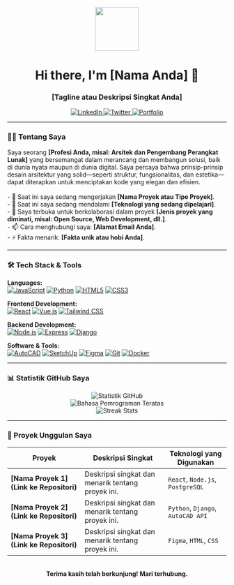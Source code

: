 <div id="header" align="center">
  <img src="https://media.giphy.com/media/M9gbBd9nbDrOTu1Mqx/giphy.gif" width="100"/>
  <h1>
    Hi there, I'm [Nama Anda] 👋
  </h1>
  <h3>
    [Tagline atau Deskripsi Singkat Anda]
  </h3>
  <a href="[Link Profil LinkedIn Anda]" target="_blank">
    <img src="https://img.shields.io/badge/LinkedIn-0077B5?style=for-the-badge&logo=linkedin&logoColor=white" alt="LinkedIn"/>
  </a>
  <a href="[Link Profil Twitter/X Anda]" target="_blank">
    <img src="https://img.shields.io/badge/Twitter-1DA1F2?style=for-the-badge&logo=twitter&logoColor=white" alt="Twitter"/>
  </a>
  <a href="[Link Website/Portfolio Pribadi Anda]" target="_blank">
    <img src="https://img.shields.io/badge/Portfolio-_?style=for-the-badge&logo=firefox&logoColor=white" alt="Portfolio"/>
  </a>
</div>

---

### 👨‍💻 Tentang Saya

<p align="left">
Saya seorang <strong>[Profesi Anda, misal: Arsitek dan Pengembang Perangkat Lunak]</strong> yang bersemangat dalam merancang dan membangun solusi, baik di dunia nyata maupun di dunia digital. Saya percaya bahwa prinsip-prinsip desain arsitektur yang solid—seperti struktur, fungsionalitas, dan estetika—dapat diterapkan untuk menciptakan kode yang elegan dan efisien.
<br><br>
- 🔭 Saat ini saya sedang mengerjakan <strong>[Nama Proyek atau Tipe Proyek]</strong>.
<br>
- 🌱 Saat ini saya sedang mendalami <strong>[Teknologi yang sedang dipelajari]</strong>.
<br>
- 👯 Saya terbuka untuk berkolaborasi dalam proyek <strong>[Jenis proyek yang diminati, misal: Open Source, Web Development, dll.]</strong>.
<br>
- 📫 Cara menghubungi saya: <strong>[Alamat Email Anda]</strong>.
<br>
- ⚡ Fakta menarik: <strong>[Fakta unik atau hobi Anda]</strong>.
</p>

---

### 🛠️ Tech Stack & Tools

<p align="left">
  <strong>Languages:</strong><br>
  <a href="#"><img alt="JavaScript" src="https://img.shields.io/badge/JavaScript-F7DF1E?style=for-the-badge&logo=javascript&logoColor=black"></a>
  <a href="#"><img alt="Python" src="https://img.shields.io/badge/Python-3776AB?style=for-the-badge&logo=python&logoColor=white"></a>
  <a href="#"><img alt="HTML5" src="https://img.shields.io/badge/HTML5-E34F26?style=for-the-badge&logo=html5&logoColor=white"></a>
  <a href="#"><img alt="CSS3" src="https://img.shields.io/badge/CSS3-1572B6?style=for-the-badge&logo=css3&logoColor=white"></a>
  </p>

<p align="left">
  <strong>Frontend Development:</strong><br>
  <a href="#"><img alt="React" src="https://img.shields.io/badge/React-61DAFB?style=for-the-badge&logo=react&logoColor=black"></a>
  <a href="#"><img alt="Vue.js" src="https://img.shields.io/badge/Vue.js-4FC08D?style=for-the-badge&logo=vue.js&logoColor=white"></a>
  <a href="#"><img alt="Tailwind CSS" src="https://img.shields.io/badge/Tailwind_CSS-38B2AC?style=for-the-badge&logo=tailwind-css&logoColor=white"></a>
  </p>

<p align="left">
  <strong>Backend Development:</strong><br>
  <a href="#"><img alt="Node.js" src="https://img.shields.io/badge/Node.js-339933?style=for-the-badge&logo=nodedotjs&logoColor=white"></a>
  <a href="#"><img alt="Express" src="https://img.shields.io/badge/Express-000000?style=for-the-badge&logo=express&logoColor=white"></a>
  <a href="#"><img alt="Django" src="https://img.shields.io/badge/Django-092E20?style=for-the-badge&logo=django&logoColor=white"></a>
  </p>

<p align="left">
  <strong>Software & Tools:</strong><br>
  <a href="#"><img alt="AutoCAD" src="https://img.shields.io/badge/AutoCAD-F29B0C?style=for-the-badge&logo=autocad&logoColor=white"></a>
  <a href="#"><img alt="SketchUp" src="https://img.shields.io/badge/SketchUp-005F9E?style=for-the-badge&logo=sketchup&logoColor=white"></a>
  <a href="#"><img alt="Figma" src="https://img.shields.io/badge/Figma-F24E1E?style=for-the-badge&logo=figma&logoColor=white"></a>
  <a href="#"><img alt="Git" src="https://img.shields.io/badge/Git-F05032?style=for-the-badge&logo=git&logoColor=white"></a>
  <a href="#"><img alt="Docker" src="https://img.shields.io/badge/Docker-2496ED?style=for-the-badge&logo=docker&logoColor=white"></a>
  </p>

---

### 📊 Statistik GitHub Saya

<div align="center">
  <img src="https://github-readme-stats.vercel.app/api?username=NAMA_PENGGUNA_ANDA&show_icons=true&theme=radical&count_private=true" alt="Statistik GitHub" />
  <br>
  <img src="https://github-readme-stats.vercel.app/api/top-langs/?username=NAMA_PENGGUNA_ANDA&layout=compact&theme=radical" alt="Bahasa Pemrograman Teratas" />
  <br>
  <img src="https://github-readme-streak-stats.herokuapp.com/?user=NAMA_PENGGUNA_ANDA&theme=radical" alt="Streak Stats" />
</div>

---

### 🚀 Proyek Unggulan Saya

| Proyek                                       | Deskripsi Singkat                                        | Teknologi yang Digunakan             |
| -------------------------------------------- | -------------------------------------------------------- | ------------------------------------ |
| **[Nama Proyek 1](Link ke Repositori)** | Deskripsi singkat dan menarik tentang proyek ini.        | `React`, `Node.js`, `PostgreSQL`     |
| **[Nama Proyek 2](Link ke Repositori)** | Deskripsi singkat dan menarik tentang proyek ini.        | `Python`, `Django`, `AutoCAD API`    |
| **[Nama Proyek 3](Link ke Repositori)** | Deskripsi singkat dan menarik tentang proyek ini.        | `Figma`, `HTML`, `CSS`               |

<br>

<div align="center">
  <strong>Terima kasih telah berkunjung! Mari terhubung.</strong>
</div>
